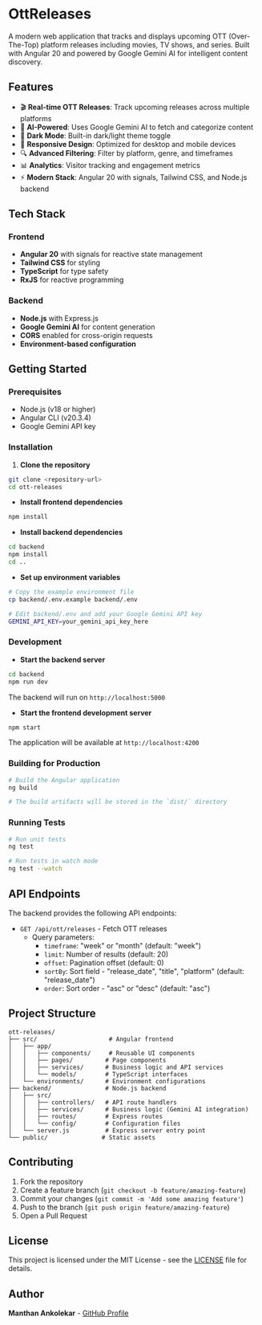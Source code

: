 # OttReleases

A modern web application that tracks and displays upcoming OTT (Over-The-Top) platform releases including movies, TV shows, and series. Built with Angular 20 and powered by Google Gemini AI for intelligent content discovery.

## Features

- 🎬 **Real-time OTT Releases**: Track upcoming releases across multiple platforms
- 🤖 **AI-Powered**: Uses Google Gemini AI to fetch and categorize content
- 🌙 **Dark Mode**: Built-in dark/light theme toggle
- 📱 **Responsive Design**: Optimized for desktop and mobile devices
- 🔍 **Advanced Filtering**: Filter by platform, genre, and timeframes
- 📊 **Analytics**: Visitor tracking and engagement metrics
- ⚡ **Modern Stack**: Angular 20 with signals, Tailwind CSS, and Node.js backend

## Tech Stack

### Frontend

- **Angular 20** with signals for reactive state management
- **Tailwind CSS** for styling
- **TypeScript** for type safety
- **RxJS** for reactive programming

### Backend

- **Node.js** with Express.js
- **Google Gemini AI** for content generation
- **CORS** enabled for cross-origin requests
- **Environment-based configuration**

## Getting Started

### Prerequisites

- Node.js (v18 or higher)
- Angular CLI (v20.3.4)
- Google Gemini API key

### Installation

1. **Clone the repository**

```bash
git clone <repository-url>
cd ott-releases
```

- **Install frontend dependencies**

```bash
npm install
```

- **Install backend dependencies**

```bash
cd backend
npm install
cd ..
```

- **Set up environment variables**

```bash
# Copy the example environment file
cp backend/.env.example backend/.env

# Edit backend/.env and add your Google Gemini API key
GEMINI_API_KEY=your_gemini_api_key_here
```

### Development

- **Start the backend server**

```bash
cd backend
npm run dev
```

The backend will run on `http://localhost:5000`

- **Start the frontend development server**

```bash
npm start
```

The application will be available at `http://localhost:4200`

### Building for Production

```bash
# Build the Angular application
ng build

# The build artifacts will be stored in the `dist/` directory
```

### Running Tests

```bash
# Run unit tests
ng test

# Run tests in watch mode
ng test --watch
```

## API Endpoints

The backend provides the following API endpoints:

- `GET /api/ott/releases` - Fetch OTT releases
  - Query parameters:
    - `timeframe`: "week" or "month" (default: "week")
    - `limit`: Number of results (default: 20)
    - `offset`: Pagination offset (default: 0)
    - `sortBy`: Sort field - "release_date", "title", "platform" (default: "release_date")
    - `order`: Sort order - "asc" or "desc" (default: "asc")

## Project Structure

```tree
ott-releases/
├── src/                    # Angular frontend
│   ├── app/
│   │   ├── components/     # Reusable UI components
│   │   ├── pages/         # Page components
│   │   ├── services/      # Business logic and API services
│   │   └── models/        # TypeScript interfaces
│   └── environments/      # Environment configurations
├── backend/               # Node.js backend
│   ├── src/
│   │   ├── controllers/   # API route handlers
│   │   ├── services/      # Business logic (Gemini AI integration)
│   │   ├── routes/        # Express routes
│   │   └── config/        # Configuration files
│   └── server.js          # Express server entry point
└── public/               # Static assets
```

## Contributing

1. Fork the repository
2. Create a feature branch (`git checkout -b feature/amazing-feature`)
3. Commit your changes (`git commit -m 'Add some amazing feature'`)
4. Push to the branch (`git push origin feature/amazing-feature`)
5. Open a Pull Request

## License

This project is licensed under the MIT License - see the [LICENSE](LICENSE) file for details.

## Author

**Manthan Ankolekar** - [GitHub Profile](https://github.com/manthanankolekar)
